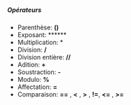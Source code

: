 ##### Opérateurs

* Parenthèse: **()**
* Exposant: ******
* Multiplication: *
* Division: **/**
* Division entière: **//**
* Adition: **+**
* Soustraction: **-**
* Modulo: **%**
* Affectation: **=**
* Comparaison: **==** , **<** , **>** , **!=**, **<=** , **>=**